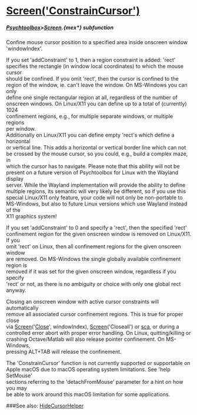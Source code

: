 # [Screen('ConstrainCursor')](Screen-ConstrainCursor) 
##### [Psychtoolbox](Psychtoolbox)>[Screen](Screen).{mex*} subfunction


Confine mouse cursor position to a specified area inside onscreen window  
'windowIndex'.  
  
If you set 'addConstraint' to 1, then a region constraint is added: 'rect'  
specifies the rectangle (in window local coordinates) to which the mouse cursor  
should be confined. If you omit 'rect', then the cursor is confined to the  
region of the window, ie. can't leave the window. On MS-Windows you can only  
define one single rectangular region at all, regardless of the number of  
onscreen windows. On Linux/X11 you can define up to a total of (currently) 1024  
confinement regions, e.g., for multiple separate windows, or multiple regions  
per window.  
Additionally on Linux/X11 you can define empty 'rect's which define a horizontal  
or vertical line. This adds a horizontal or vertical border line which can not  
be crossed by the mouse cursor, so you could, e.g., build a complex maze, in  
which the cursor has to navigate. Please note that this ability will not be  
present on a future version of Psychtoolbox for Linux with the Wayland display  
server. While the Wayland implementation will provide the ability to define  
multiple regions, its semantic will very likely be different, so if you use this  
special Linux/X11 only feature, your code will not only be non-portable to  
MS-Windows, but also to future Linux versions which use Wayland instead of the  
X11 graphics system!  
  
If you set 'addConstraint' to 0 and specify a 'rect', then the specified 'rect'  
confinement region for the given onscreen window is removed on Linux/X11. If you  
omit 'rect' on Linux, then all confinement regions for the given onscreen window  
are removed. On MS-Windows the single globally available confinement region is  
removed if it was set for the given onscreen window, regardless if you specify  
'rect' or not, as there is no ambiguity or choice with only one global rect  
anyway.  
  
Closing an onscreen window with active cursor constraints will automatically  
remove all associated cursor confinement regions. This is true for proper close  
via [Screen](Screen)('[Close](Close)', windowIndex), [Screen](Screen)('Closeall') or [sca](sca), or during a  
controlled error abort with proper error handling. On Linux, quitting/killing or  
crashing Octave/Matlab will also release pointer confinement. On MS-Windows,  
pressing ALT+TAB will release the confinement.  
  
The 'ConstrainCursor' function is not currently supported or supportable on  
Apple macOS due to macOS operating system limitations. See 'help SetMouse'  
sections referring to the 'detachFromMouse' parameter for a hint on how you may  
be able to work around this macOS limitation for some applications.  
  
  


###See also:
[HideCursorHelper](Screen-HideCursorHelper)
